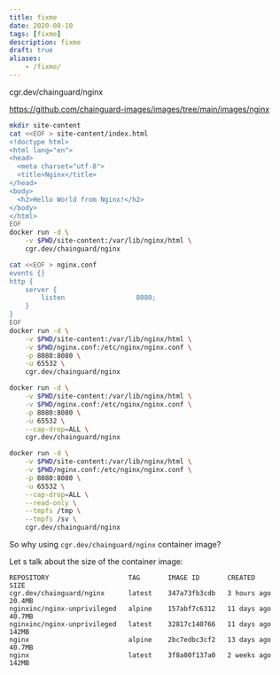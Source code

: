 ```yaml
---
title: fixme
date: 2020-08-10
tags: [fixme]
description: fixme
draft: true
aliases:
    - /fixme/
---
```


cgr.dev/chainguard/nginx

https://github.com/chainguard-images/images/tree/main/images/nginx

```bash
mkdir site-content
cat <<EOF > site-content/index.html
<!doctype html>
<html lang="en">
<head>
  <meta charset="utf-8">
  <title>Nginx</title>
</head>
<body>
  <h2>Hello World from Nginx!</h2>
</body>
</html>
EOF
docker run -d \
    -v $PWD/site-content:/var/lib/nginx/html \
    cgr.dev/chainguard/nginx
```

```bash
cat <<EOF > nginx.conf
events {}
http {
    server {
        listen                  8080;
    }
}
EOF
docker run -d \
    -v $PWD/site-content:/var/lib/nginx/html \
    -v $PWD/nginx.conf:/etc/nginx/nginx.conf \
    -p 8080:8080 \
    -u 65532 \
    cgr.dev/chainguard/nginx
```

```bash
docker run -d \
    -v $PWD/site-content:/var/lib/nginx/html \
    -v $PWD/nginx.conf:/etc/nginx/nginx.conf \
    -p 8080:8080 \
    -u 65532 \
    --cap-drop=ALL \
    cgr.dev/chainguard/nginx
```

```bash
docker run -d \
    -v $PWD/site-content:/var/lib/nginx/html \
    -v $PWD/nginx.conf:/etc/nginx/nginx.conf \
    -p 8080:8080 \
    -u 65532 \
    --cap-drop=ALL \
    --read-only \
    --tmpfs /tmp \
    --tmpfs /sv \
    cgr.dev/chainguard/nginx
```

So why using `cgr.dev/chainguard/nginx` container image?

Let s talk about the size of the container image:
```plaintext
REPOSITORY                    TAG       IMAGE ID       CREATED       SIZE
cgr.dev/chainguard/nginx      latest    347a73fb3cdb   3 hours ago   20.4MB
nginxinc/nginx-unprivileged   alpine    157abf7c6312   11 days ago   40.7MB
nginxinc/nginx-unprivileged   latest    32817c140766   11 days ago   142MB
nginx                         alpine    2bc7edbc3cf2   13 days ago   40.7MB
nginx                         latest    3f8a00f137a0   2 weeks ago   142MB
```
